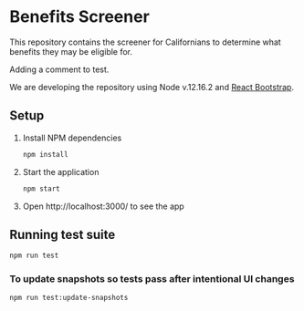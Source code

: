 # Benefits Screener

This repository contains the screener for Californians to determine what benefits they may be eligible for.

Adding a comment to test.

We are developing the repository using Node v.12.16.2 and [React Bootstrap](https://react-bootstrap.github.io/).

## Setup

1. Install NPM dependencies
   ```bash
   npm install
   ```
1. Start the application
   ```bash
   npm start
   ```
1. Open http://localhost:3000/ to see the app

## Running test suite
```bash
npm run test
```

### To update snapshots so tests pass after intentional UI changes
```bash
npm run test:update-snapshots
```
